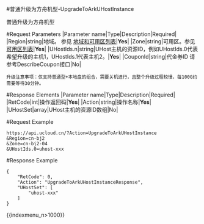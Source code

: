 #普通升级为方舟机型-UpgradeToArkUHostInstance

普通升级为方舟机型

#Request Parameters
|Parameter name|Type|Description|Required|
|Region|string|地域。 参见 [地域和可用区列表](../summary/regionlist.html)|**Yes**|
|Zone|string|可用区。参见 [可用区列表](../summary/regionlist.html)|**Yes**|
|UHostIds.n|string|UHost主机的资源ID，例如UHostIds.0代表希望升级的主机1，UHostIds.1代表主机2。|**Yes**|
|CouponId|string|代金券ID 请参考DescribeCoupon接口|No|

```
升级注意事项：仅支持普通型+本地盘的组合，需要关机进行，且整个升级过程较慢，每100G约需要等待30分钟。
```

#Response Elements
|Parameter name|Type|Description|Required|
|RetCode|int|操作返回码|**Yes**|
|Action|string|操作名称|**Yes**|
|UHostSet|array|UHost主机的资源ID数组|No|

#Request Example
```
https://api.ucloud.cn/?Action=UpgradeToArkUHostInstance
&Region=cn-bj2
&Zone=cn-bj2-04
&UHostIds.0=uhost-xxx
```
#Response Example
```
{
    "RetCode": 0,
    "Action": "UpgradeToArkUHostInstanceResponse",
    "UHostSet": [
        "uhost-xxx"
    ]
}
```

{{indexmenu_n>1000}}